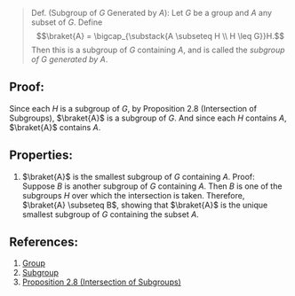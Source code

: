 > Def. (Subgroup of $G$ Generated by $A$): Let $G$ be a group and $A$ any subset of $G$. Define $$\braket{A} = \bigcap_{\substack{A \subseteq H \\ H \leq G}}H.$$ Then this is a subgroup of $G$ containing $A$, and is called the *subgroup of $G$ generated by $A$*. 

## Proof:
Since each $H$ is a subgroup of $G$, by Proposition 2.8 (Intersection of Subgroups), $\braket{A}$ is a subgroup of $G$. And since each $H$ contains $A$, $\braket{A}$ contains $A$. 

## Properties:
1. $\braket{A}$ is the smallest subgroup of $G$ containing $A$. 
	Proof: Suppose $B$ is another subgroup of $G$ containing $A$. Then $B$ is one of the subgroups $H$ over which the intersection is taken. Therefore, $\braket{A} \subseteq B$, showing that $\braket{A}$ is the unique smallest subgroup of $G$ containing the subset $A$. 

## References:
1. [Group](../Introduction%20to%20Groups/Group.md)
2. [Subgroup](Subgroup.md)
3. [Proposition 2.8 (Intersection of Subgroups)](Proposition%202.8%20(Intersection%20of%20Subgroups).md)